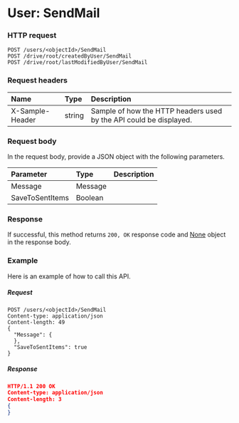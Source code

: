 # User: SendMail


### HTTP request
```http
POST /users/<objectId>/SendMail
POST /drive/root/createdByUser/SendMail
POST /drive/root/lastModifiedByUser/SendMail

```
### Request headers
| Name       | Type | Description|
|:---------------|:--------|:----------|
| X-Sample-Header  | string  | Sample of how the HTTP headers used by the API could be displayed.|

### Request body
In the request body, provide a JSON object with the following parameters.

| Parameter	   | Type	|Description|
|:---------------|:--------|:----------|
|Message|Message||
|SaveToSentItems|Boolean||

### Response
If successful, this method returns `200, OK` response code and [None](../resources/none.md) object in the response body.

### Example
Here is an example of how to call this API.
##### Request
```http
POST /users/<objectId>/SendMail
Content-type: application/json
Content-length: 49
{
  "Message": {
  },
  "SaveToSentItems": true
}
```
##### Response
```json
HTTP/1.1 200 OK
Content-type: application/json
Content-length: 3
{
}
```

<!-- uuid: d7a7c679-a31a-4477-89b3-bc7e99baae0a
2015-10-09 18:31:38 UTC -->